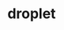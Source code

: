 ---
layout: travel&places
title: droplet
emoji: droplet
permalink: 💧.html
image: assets/img/3moji/droplet.png
---